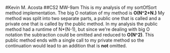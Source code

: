 #Kevin M. Acosta
##CS2 MW-9am
This is my analysis of my sortOfSort method implementation.
The big O notation of my method is **O(N^2+N.)**
My method was split into two separate parts, a public one
that is called and a private one that is called by the 
public method. In my analysis the public method had a runtime
of N*(N-1), but since we're dealing with big O notation the 
subtraction could be omitted and reduced to **O(N^2)**. This
public method ends with a single call to my private method 
so the continuation would lead to an addition that is **not** omitted.


